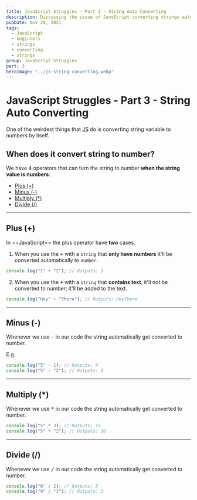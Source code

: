 ```yaml
---
title: JavaScript Struggles - Part 3 - String Auto Converting
description: Discussing the issue of JavaScript converting strings automatically to numbers in some cases.
pubDate: Nov 28, 2021
tags:
  - JavaScript
  - beginners
  - strings
  - converting
  - strings
group: JavaScript Struggles
part: 3
heroImage: "../js-string-converting.webp"
---
```


# JavaScript Struggles - Part 3 - String Auto Converting

One of the weirdest things that <abbr title="JavaScript">JS</abbr> do is converting string variable to numbers by itself.

## When does it convert string to number?

We have 4 operators that can turn the string to number **when the string value is numbers**:

- [Plus (+)](#plus)
- [Minus (-)](#minus)
- [Multiply (\*)](#multiply)
- [Divide (/)](#divide)

---

## Plus (+) <a name="plus"></a>

In ==JavaScript== the plus operator have **two** cases.

1. When you use the <kbd>+</kbd> with a `string` that **only have numbers** it'll be converted automatically to `number`.

```js
console.log("1" + "2"); // Outputs: 3
```

2. When you use the <kbd>+</kbd> with a `string` that **contains text**, it'll not be converted to number; it'll be added to the text.

```js
console.log("Hey" + "There"); // Outputs: HeyThere
```

---

## Minus (-) <a name="minus"></a>

Whenever we use <kbd>-</kbd> in our code the string automatically get converted to number.

E.g.

```js
console.log("5" - 1); // Outputs: 4
console.log("5" - "2"); // Outputs: 3
```

---

## Multiply (\*) <a name="multiply"></a>

Whenever we use <kbd>\*</kbd> in our code the string automatically get converted to number.

```js
console.log("5" * 3); // Outputs: 15
console.log("5" * "2"); // Outputs: 10
```

---

## Divide (/) <a name="divide"></a>

Whenever we use <kbd>/</kbd> in our code the string automatically get converted to number.

```js
console.log("6" / 2); // Outputs: 3
console.log("9" / "3"); // Outputs: 3
```
